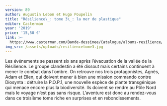 ```yaml
---
version: 89
author: Augustin Lebon et Hugo Poupelin
title: "Résilience\_: tome 3\_: la mer de plastique"
editor: Casterman
year: '2019'
price: '15,50 €'
link: >-
  https://www.casterman.com/Bande-dessinee/Catalogue/albums-resilience/resilience-3-la-mer-de-plastique
img_src: /assets/uploads/resiliencetome3.jpg
---
```

Les événements se passent six ans après l’évacuation de la vallée de la Résilience. Le groupe clandestin a été dissout mais certains continuent à mener le combat dans l’ombre. On retrouve nos trois protagonistes, Agnès, Adam et Ellen, qui doivent mener à bien une mission commando contre Diosynta : détruire la P.O.P.1, une nouvelle espèce de plante transgénique qui menace encore plus la biodiversité. Ils doivent se rendre au Pôle Nord mais le voyage n’est pas sans risque. L’aventure est donc au rendez-vous dans ce troisième tome riche en surprises et en rebondissements.
